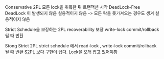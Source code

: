 Conservative 2PL
모든 lock을 취득한 뒤 트랜잭션 시작
DeadLock-Free DeadLock 이 발생되지 않음
실용적이지 않음 -> 모든 락을 못가져오는 경우도 생겨 실용적이지 않음

Strict Schedule을 보장하는 2PL
recoverability 보장
write-lock commit/rollback 될 때 반환

Stong Strict 2PL
strict schedule 에서 
read-lock , write-lock commit/rollback 될 때 반환
S2PL 보다 구현이 쉽다.
Lock을 오래 잡고 있어야함

